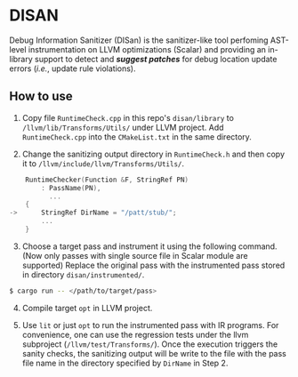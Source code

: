 # DISAN

Debug Information Sanitizer (DISan) is the sanitizer-like tool perfoming AST-level instrumentation on LLVM optimizations (Scalar) and providing an in-library support to detect and ***suggest patches*** for debug location update errors (*i.e.*, update rule violations). 

## How to use

1. Copy file `RuntimeCheck.cpp` in this repo's `disan/library` to `/llvm/lib/Transforms/Utils/` under LLVM project. Add `RuntimeCheck.cpp` into the `CMakeList.txt` in the same directory.

2. Change the sanitizing output directory in `RuntimeCheck.h` and then copy it to `/llvm/include/llvm/Transforms/Utils/`.

```cpp
    RuntimeChecker(Function &F, StringRef PN)
        : PassName(PN), 
          ...
    {
->      StringRef DirName = "/patt/stub/";
        ...
    }
```

3. Choose a target pass and instrument it using the following command. (Now only passes with single source file in Scalar module are supported) Replace the original pass with the instrumented pass stored in directory `disan/instrumented/`.

```Bash
$ cargo run -- </path/to/target/pass>
```

4. Compile target `opt` in LLVM project.

5. Use `lit` or just `opt` to run the instrumented pass with IR programs. For convenience, one can use the regression tests under the llvm subproject (`/llvm/test/Transforms/`). Once the execution triggers the sanity checks, the sanitizing output will be write to the file with the pass file name in the directory specified by `DirName` in Step 2.